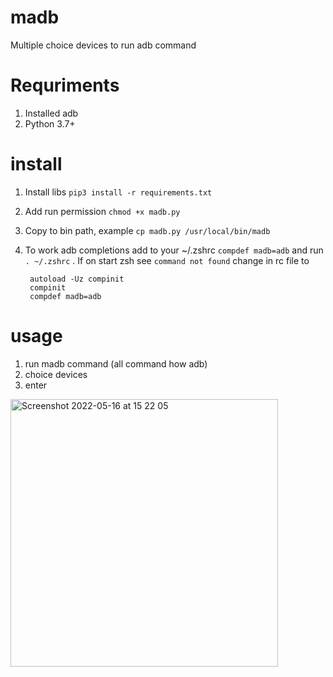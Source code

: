 # madb
Multiple choice devices to run adb command

# Requriments
1. Installed adb
2. Python 3.7+
# install
1. Install libs ```pip3 install -r requirements.txt```
2. Add run permission ```chmod +x madb.py```
3. Copy to bin path, example ```cp madb.py /usr/local/bin/madb```
4. To work adb completions add to your ~/.zshrc ```compdef madb=adb``` and run ```. ~/.zshrc``` . If on start zsh see ```command not found``` change in rc file to 

        autoload -Uz compinit
        compinit
        compdef madb=adb

# usage
1. run madb command (all command how adb)
2. choice devices
3. enter


<img width="428" alt="Screenshot 2022-05-16 at 15 22 05" src="https://user-images.githubusercontent.com/1923645/168593673-81241f16-73d4-45f7-a8c5-f6f63855fccf.png">


